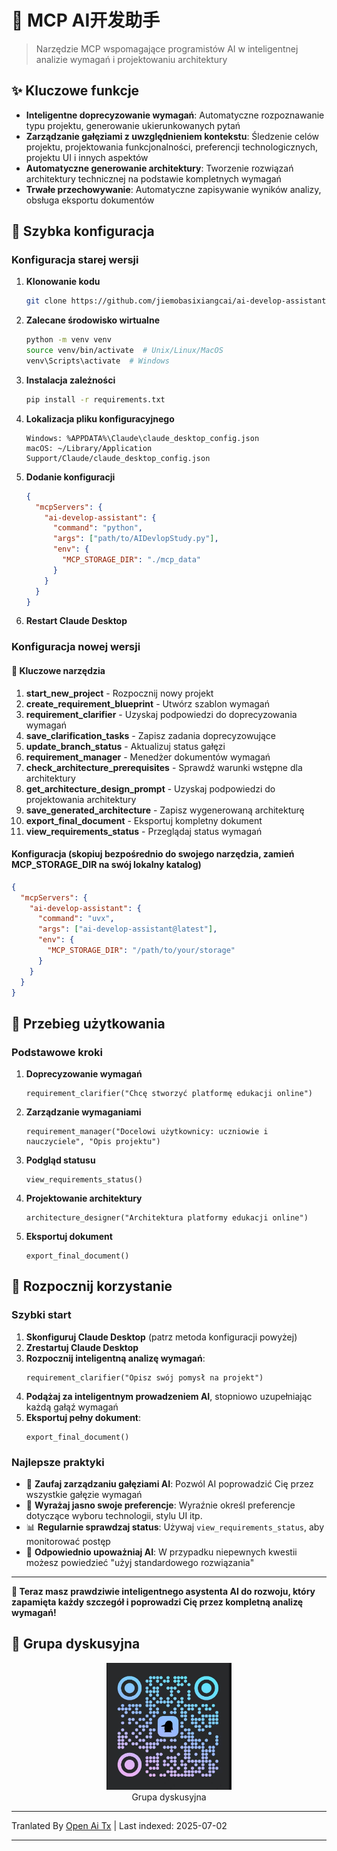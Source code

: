 # 🚀 MCP AI开发助手

> Narzędzie MCP wspomagające programistów AI w inteligentnej analizie wymagań i projektowaniu architektury

## ✨ Kluczowe funkcje

- **Inteligentne doprecyzowanie wymagań**: Automatyczne rozpoznawanie typu projektu, generowanie ukierunkowanych pytań
- **Zarządzanie gałęziami z uwzględnieniem kontekstu**: Śledzenie celów projektu, projektowania funkcjonalności, preferencji technologicznych, projektu UI i innych aspektów
- **Automatyczne generowanie architektury**: Tworzenie rozwiązań architektury technicznej na podstawie kompletnych wymagań
- **Trwałe przechowywanie**: Automatyczne zapisywanie wyników analizy, obsługa eksportu dokumentów

## 📁 Szybka konfiguracja

### Konfiguracja starej wersji
1. **Klonowanie kodu**
   ```bash
   git clone https://github.com/jiemobasixiangcai/ai-develop-assistant.git
   ```
2. **Zalecane środowisko wirtualne**
   ```bash
   python -m venv venv
   source venv/bin/activate  # Unix/Linux/MacOS
   venv\Scripts\activate  # Windows
   ```
3. **Instalacja zależności**
   ```bash
   pip install -r requirements.txt
   ```

4. **Lokalizacja pliku konfiguracyjnego**
   ```
   Windows: %APPDATA%\Claude\claude_desktop_config.json
   macOS: ~/Library/Application Support/Claude/claude_desktop_config.json
   ```

5. **Dodanie konfiguracji**
   ```json
   {
     "mcpServers": {
       "ai-develop-assistant": {
         "command": "python",
         "args": ["path/to/AIDevlopStudy.py"],
         "env": {
           "MCP_STORAGE_DIR": "./mcp_data"
         }
       }
     }
   }
   ```

3. **Restart Claude Desktop**

### Konfiguracja nowej wersji
#### 🔧 Kluczowe narzędzia
1. **start_new_project** - Rozpocznij nowy projekt
2. **create_requirement_blueprint** - Utwórz szablon wymagań
3. **requirement_clarifier** - Uzyskaj podpowiedzi do doprecyzowania wymagań
4. **save_clarification_tasks** - Zapisz zadania doprecyzowujące
5. **update_branch_status** - Aktualizuj status gałęzi
6. **requirement_manager** - Menedżer dokumentów wymagań
7. **check_architecture_prerequisites** - Sprawdź warunki wstępne dla architektury
8. **get_architecture_design_prompt** - Uzyskaj podpowiedzi do projektowania architektury
9. **save_generated_architecture** - Zapisz wygenerowaną architekturę
10. **export_final_document** - Eksportuj kompletny dokument
11. **view_requirements_status** - Przeglądaj status wymagań

#### Konfiguracja (skopiuj bezpośrednio do swojego narzędzia, zamień MCP_STORAGE_DIR na swój lokalny katalog)
   ```json
   {
     "mcpServers": {
       "ai-develop-assistant": {
         "command": "uvx",
         "args": ["ai-develop-assistant@latest"],
         "env": {
           "MCP_STORAGE_DIR": "/path/to/your/storage"
         }
       }
     }
   }
   ```

## 🎯 Przebieg użytkowania

### Podstawowe kroki

1. **Doprecyzowanie wymagań**
   ```
   requirement_clarifier("Chcę stworzyć platformę edukacji online")
   ```

2. **Zarządzanie wymaganiami**
   ```
   requirement_manager("Docelowi użytkownicy: uczniowie i nauczyciele", "Opis projektu")
   ```

3. **Podgląd statusu**
   ```
   view_requirements_status()
   ```
4. **Projektowanie architektury**
   ```
   architecture_designer("Architektura platformy edukacji online")
   ```

5. **Eksportuj dokument**
   ```
   export_final_document()
   ```

## 🚀 Rozpocznij korzystanie

### Szybki start
1. **Skonfiguruj Claude Desktop** (patrz metoda konfiguracji powyżej)
2. **Zrestartuj Claude Desktop**
3. **Rozpocznij inteligentną analizę wymagań**:
   ```
   requirement_clarifier("Opisz swój pomysł na projekt")
   ```
4. **Podążaj za inteligentnym prowadzeniem AI**, stopniowo uzupełniając każdą gałąź wymagań
5. **Eksportuj pełny dokument**:
   ```
   export_final_document()
   ```

### Najlepsze praktyki
- 💬 **Zaufaj zarządzaniu gałęziami AI**: Pozwól AI poprowadzić Cię przez wszystkie gałęzie wymagań
- 🎯 **Wyrażaj jasno swoje preferencje**: Wyraźnie określ preferencje dotyczące wyboru technologii, stylu UI itp.
- 📊 **Regularnie sprawdzaj status**: Używaj `view_requirements_status`, aby monitorować postęp
- 🤖 **Odpowiednio upoważniaj AI**: W przypadku niepewnych kwestii możesz powiedzieć "użyj standardowego rozwiązania"

---

**🎯 Teraz masz prawdziwie inteligentnego asystenta AI do rozwoju, który zapamięta każdy szczegół i poprowadzi Cię przez kompletną analizę wymagań!**

## 💬 Grupa dyskusyjna

<div align="center">
<img src="https://raw.githubusercontent.com/jiemobasixiangcai/ai-develop-assistant/main/./assets/qr-code.jpg" width="200" alt="Grupa dyskusyjna">
<br>
Grupa dyskusyjna
</div>


---


Tranlated By [Open Ai Tx](https://github.com/OpenAiTx/OpenAiTx) | Last indexed: 2025-07-02


---